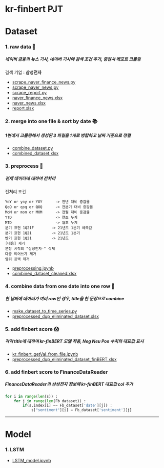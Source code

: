 # kr-finbert PJT

# Dataset
### 1. raw data 📄
##### 네이버 금융의 뉴스 기사, 네이버 기사에 검색 조건 추가, 증권사 레포트 크롤링
검색 기업 : **삼성전자**
* [scrape_naver_finance_news.py](https://github.com/SNU-dataproject/kr-finbert/blob/main/scrape_naver_finance_news.py)
* [scrape_naver_news.py](https://github.com/SNU-dataproject/kr-finbert/blob/main/scrape_naver_news.py)
* [scrape_report.py](https://github.com/SNU-dataproject/kr-finbert/blob/main/scrape_report.py)
* [naver_finance_news.xlsx](https://github.com/SNU-dataproject/kr-finbert/blob/main/datasets/naver_finance_news.xlsx)
* [naver_news.xlsx](https://github.com/SNU-dataproject/kr-finbert/blob/main/datasets/naver_news.xlsx)
* [report.xlsx](https://github.com/SNU-dataproject/kr-finbert/blob/main/datasets/report.xlsx)

### 2. merge into one file & sort by date 📚
##### 1번에서 크롤링해서 생성된 3 파일을 1개로 병합하고 날짜 기준으로 정렬
* [combine_dataset.py](https://github.com/SNU-dataproject/kr-finbert/blob/main/combine_dataset.py)
* [combined_dataset.xlsx](https://github.com/SNU-dataproject/kr-finbert/blob/main/datasets/combined_dataset.xlsx)

### 3. preprocess 📝
##### 전체 데이터에 대하여 전처리
전처리 조건
```
YoY or yoy or YOY      -> 전년 대비 증감율
QoQ or qoq or QOQ      -> 전분기 대비 증감율
MoM or mom or MOM      -> 전월 대비 증감율
YTD                    -> 연초 누계
MTD                    -> 월초 누계
분기 표현 1Q21F        -> 21년도 1분기 예측값
분기 표현 1Q21         -> 21년도 1분기
반기 표현 1Q21         -> 21년도 
[내용] 제거
문장 시작의 "삼성전자-" 삭제
다중 띄어쓰기 제거
앞뒤 공백 제거
```
* [preprocessing.ipynb](https://github.com/SNU-dataproject/kr-finbert/blob/main/preprocessing.ipynb)
* [combined_dataset_cleaned.xlsx](https://github.com/SNU-dataproject/kr-finbert/blob/main/datasets/combined_dataset_cleaned.xlsx)

### 4. combine data from one date into one row 📔
##### 한 날짜에 데이터가 여러 row인 경우, title을 한 문장으로 combine
* [make_dataset_to_time_series.py](https://github.com/SNU-dataproject/kr-finbert/blob/main/make_dataset_to_time_series.py)
* [preprocessed_dup_eliminated_dataset.xlsx](https://github.com/SNU-dataproject/kr-finbert/blob/main/datasets/preprocessed_dup_eliminated_dataset.xlsx)

### 5. add finbert score 😱
##### 각각 title에 대하여 kr-finBERT 모델 적용, Neg Neu Pos 수치와 대표값 표시
* [kr_finbert_getVal_from_file.ipynb](https://github.com/SNU-dataproject/kr-finbert/blob/main/kr_finbert_getVal_from_file.ipynb)
* [preprocessed_dup_eliminated_dataset_finBERT.xlsx](https://github.com/SNU-dataproject/kr-finbert/blob/main/datasets/preprocessed_dup_eliminated_dataset_finBERT.xlsx)

### 6. add finbert score to FinanceDataReader
##### FinanceDataReader의 삼성전자 정보에 kr-finBERT 대표값 col 추가
``` python
for i in range(len(s)) : 
    for j in range(len(Fb_dataset)) :
        if(s.index[i] == Fb_dataset['date'][j]) :
            s["sentiment"][i] = Fb_dataset['sentiment'][j]
```

---

# Model
### 1. LSTM
* [LSTM_model.ipynb](https://github.com/SNU-dataproject/kr-finbert/blob/main/model/lstm_0609_v2.ipynb)
